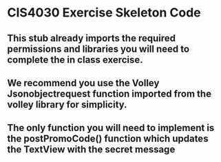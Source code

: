 # CIS4030 Exercise Skeleton Code

## This stub already imports the required permissions and libraries you will need to complete the in class exercise.

## We recommend you use the Volley Jsonobjectrequest function imported from the volley library for simplicity.

## The only function you will need to implement is the postPromoCode() function which updates the TextView with the secret message
